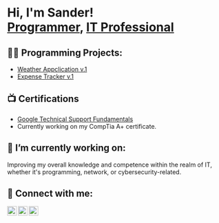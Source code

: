 <h1>Hi, I'm Sander! <br/><a href="https://github.com/sandelu98">Programmer</a>, <a href="https://www.linkedin.com/in/joshmadakor/">IT Professional</a>

<h2>👨‍💻 Programming Projects:</h2>

- [Weather Appclication v.1](https://github.com/sandelu98/weather_app)
- [Expense Tracker v.1](https://github.com/sandelu98/expense_tracker_v1)
 
<h2>📺 Certifications</h2>

- [Google Technical Support Fundamentals](https://imgur.com/a/frbEyNK)
- Currently working on my CompTia A+ certificate.
  
<h2> 🔭 I’m currently working on:</h2>
Improving my overall knowledge and competence within the realm of IT, 
whether it's programming, network, or cybersecurity-related.

<h2> 🤳 Connect with me:</h2>

[<img align="left" alt="JoshMadakor | YouTube" width="22px" src="https://cdn.jsdelivr.net/npm/simple-icons@v3/icons/youtube.svg" />][youtube]
[<img align="left" alt="JoshMadakor | LinkedIn" width="22px" src="https://cdn.jsdelivr.net/npm/simple-icons@v3/icons/linkedin.svg" />][linkedin]
[<img align="left" alt="JoshMadakor | Instagram" width="22px" src="https://cdn.jsdelivr.net/npm/simple-icons@v3/icons/instagram.svg" />][instagram]


[youtube]: https://www.youtube.com/c/sandervbraten2577 
[instagram]: https://www.instagram.com/sandervbve/
[linkedin]: https://linkedin.com/in/sander-vartdal-bråten-5406a7255/

<!--
**joshmadakor1/joshmadakor1** is a ✨ _special_ ✨ repository because its `README.md` (this file) appears on your GitHub profile.

Here are some ideas to get you started:

- 🔭 I’m currently working on ...
- 🌱 I’m currently learning ...
- 👯 I’m looking to collaborate on ...
- 🤔 I’m looking for help with ...
- 💬 Ask me about ...
- 📫 How to reach me: ...
- 😄 Pronouns: ...
- ⚡ Fun fact: ...
-->
